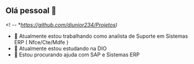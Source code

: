 ## Olá pessoal 👋

<! --
**https://github.com/djunior234/Projetos)* 
- 🔭 Atualmente estou trabalhando como analista de Suporte em Sistemas ERP ( Nfce/Cte/Mdfe )
- 🌱 Atualmente estou estudando na DIO 
- 🤔 Estou procurando ajuda com SAP e Sistemas ERP
  
